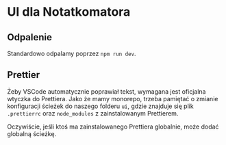 # UI dla Notatkomatora

## Odpalenie

Standardowo odpalamy poprzez `npm run dev`.

## Prettier

Żeby VSCode automatycznie poprawiał tekst, wymagana jest oficjalna wtyczka do Prettiera. Jako że mamy monorepo, trzeba pamiętać o zmianie konfiguracji ścieżek do naszego folderu `ui`, gdzie znajduje się plik `.prettierrc` oraz `node_modules` z zainstalowanym Prettierem.

Oczywiście, jeśli ktoś ma zainstalowanego Prettiera globalnie, może dodać globalną ścieżkę.
